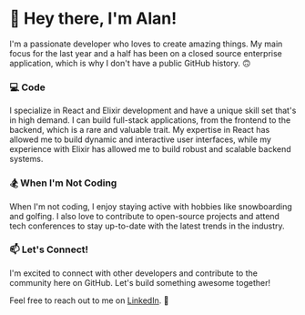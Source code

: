 # 👋 Hey there, I'm Alan!

I'm a passionate developer who loves to create amazing things. My main focus for the last year and a half has been on a closed source enterprise application, which is why I don't have a public GitHub history.  :upside_down_face:

### 💻 Code
I specialize in React and Elixir development and have a unique skill set that's in high demand. I can build full-stack applications, from the frontend to the backend, which is a rare and valuable trait. My expertise in React has allowed me to build dynamic and interactive user interfaces, while my experience with Elixir has allowed me to build robust and scalable backend systems.

### 🏂 When I'm Not Coding
When I'm not coding, I enjoy staying active with hobbies like snowboarding and golfing. I also love to contribute to open-source projects and attend tech conferences to stay up-to-date with the latest trends in the industry.

### 📫 Let's Connect!
I'm excited to connect with other developers and contribute to the community here on GitHub. Let's build something awesome together!

Feel free to reach out to me on [LinkedIn](https://www.linkedin.com/in/alan-mamulski/). 🤝

